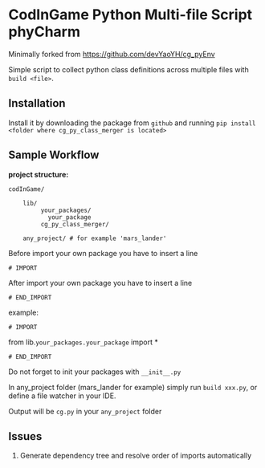 # CodInGame Python Multi-file Script phyCharm

Minimally forked from https://github.com/devYaoYH/cg_pyEnv 

Simple script to collect python class definitions across multiple files with `build <file>`.

## Installation

Install it by downloading the package from 
 ``github`` and running ``pip install <folder where cg_py_class_merger is located>``

## Sample Workflow
**project structure:**

    codInGame/

        lib/
             your_packages/
               your_package
             cg_py_class_merger/
        
        any_project/ # for example 'mars_lander'
     

Before import your own package you have to insert a line

``# IMPORT``

After import your own package you have to insert a line

``# END_IMPORT``

example:

``# IMPORT``

from lib.``your_packages.your_package`` import *

``# END_IMPORT``

Do not forget to init your packages with ``__init__.py``

In any_project folder (mars_lander for example) simply run ``build xxx.py``, or define a file watcher in your IDE.

Output will be ``cg.py`` in your ``any_project`` folder

## Issues

1. Generate dependency tree and resolve order of imports automatically
